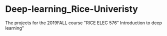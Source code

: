 # Deep-learning_Rice-Univeristy
The projects for the 2019FALL course "RICE ELEC 576" Introduction to deep learning"  
